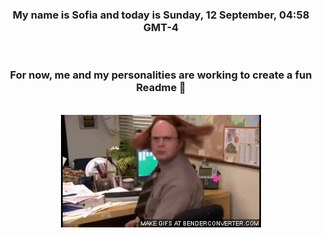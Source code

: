 


<div align="center">
<h3 >My name is Sofia and today is Sunday, 12 September, 04:58 GMT-4</h3><br>
<h3 >For now, me and my personalities are working to create a fun Readme 👋
</h3><br>
<img src='img/dwight.gif' alt='working...'/>
</div>
